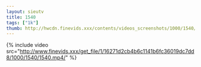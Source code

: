 ```yaml
--- 
layout: sieutv
title: 1540
tags: ["1k"]
thumb: http://hwcdn.finevids.xxx/contents/videos_screenshots/1000/1540/preview.mp4.jpg
---
```

{% include video src="http://www.finevids.xxx/get_file/1/16271d2cb4b6c1141b6fc36019dc7dd8/1000/1540/1540.mp4/" %} 
